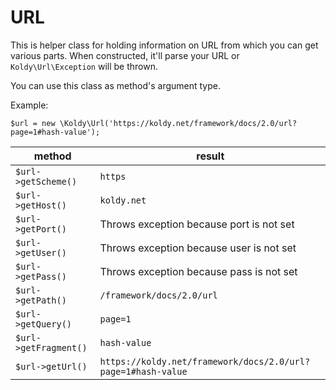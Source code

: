 # URL

This is helper class for holding information on URL from which you can get various parts. When constructed, it'll parse your URL or `Koldy\Url\Exception` will be thrown.

You can use this class as method's argument type.

Example:

```
$url = new \Koldy\Url('https://koldy.net/framework/docs/2.0/url?page=1#hash-value');
```

| method | result |
| --- | --- |
| `$url->getScheme()` | `https` |
| `$url->getHost()` | `koldy.net` |
| `$url->getPort()` | Throws exception because port is not set |
| `$url->getUser()` | Throws exception because user is not set |
| `$url->getPass()` | Throws exception because pass is not set |
| `$url->getPath()` | `/framework/docs/2.0/url` |
| `$url->getQuery()` | `page=1` |
| `$url->getFragment()` | `hash-value` |
| `$url->getUrl()` | `https://koldy.net/framework/docs/2.0/url?page=1#hash-value` |